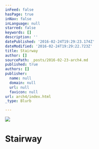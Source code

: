 ```yaml
---
inFeed: false
hasPage: true
inNav: false
inLanguage: null
starred: false
keywords: []
description: ''
datePublished: '2016-02-24T19:29:23.174Z'
dateModified: '2016-02-24T19:29:22.723Z'
title: Stairway
author: []
sourcePath: _posts/2016-02-23-arch4.md
published: true
authors: []
publisher:
  name: null
  domain: null
  url: null
  favicon: null
url: arch4/index.html
_type: Blurb

---
```

![](https://s3-us-west-2.amazonaws.com/the-grid-img/p/5f13329176dd5358fd9b67122f5985e7e92b912f.jpg)

# Stairway